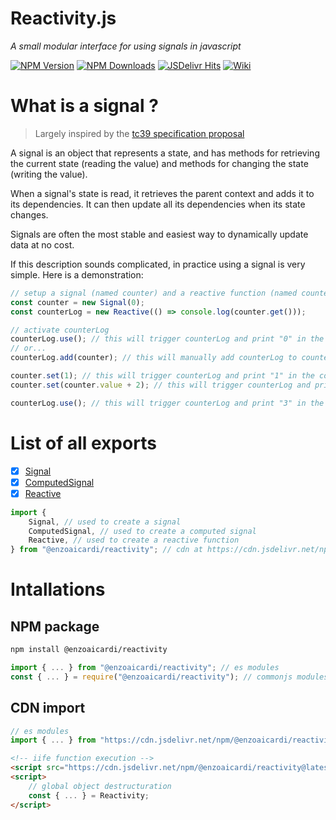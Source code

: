 # Reactivity.js

_A small modular interface for using signals in javascript_

[![NPM Version](https://img.shields.io/npm/v/@enzoaicardi/reactivity.svg?style=for-the-badge)](https://www.npmjs.com/package/@enzoaicardi/reactivity)
[![NPM Downloads](https://img.shields.io/npm/dm/@enzoaicardi/reactivity.svg?style=for-the-badge)](https://www.npmjs.com/package/@enzoaicardi/reactivity)
[![JSDelivr Hits](https://img.shields.io/jsdelivr/npm/hm/@enzoaicardi/reactivity?style=for-the-badge)](https://www.jsdelivr.com/package/npm/@enzoaicardi/reactivity)
[![Wiki](https://img.shields.io/badge/Wiki-Documentation-blue?style=for-the-badge)](https://github.com/enzoaicardi/reactivity/tree/main/wiki/README.md)

# What is a signal ?

> Largely inspired by the [tc39 specification proposal](https://github.com/tc39/proposal-signals)

A signal is an object that represents a state, and has methods for retrieving the current state (reading the value) and methods for changing the state (writing the value).

When a signal's state is read, it retrieves the parent context and adds it to its dependencies. It can then update all its dependencies when its state changes.

Signals are often the most stable and easiest way to dynamically update data at no cost.

If this description sounds complicated, in practice using a signal is very simple. Here is a demonstration:

```js
// setup a signal (named counter) and a reactive function (named counterLog)
const counter = new Signal(0);
const counterLog = new Reactive(() => console.log(counter.get()));

// activate counterLog
counterLog.use(); // this will trigger counterLog and print "0" in the console
// or...
counterLog.add(counter); // this will manually add counterLog to counter dependencies

counter.set(1); // this will trigger counterLog and print "1" in the console
counter.set(counter.value + 2); // this will trigger counterLog and print "3" in the console

counterLog.use(); // this will trigger counterLog and print "3" in the console
```

# List of all exports

-   [x] [Signal](https://github.com/enzoaicardi/reactivity/tree/main/wiki/classes/signal.md)
-   [x] [ComputedSignal](https://github.com/enzoaicardi/reactivity/tree/main/wiki/classes/computed-signal.md)
-   [x] [Reactive](https://github.com/enzoaicardi/reactivity/tree/main/wiki/classes/reactive.md)

```js
import {
    Signal, // used to create a signal
    ComputedSignal, // used to create a computed signal
    Reactive, // used to create a reactive function
} from "@enzoaicardi/reactivity"; // cdn at https://cdn.jsdelivr.net/npm/@enzoaicardi/reactivity@latest/esm/reactivity.js
```

# Intallations

## NPM package

```bash
npm install @enzoaicardi/reactivity
```

```js
import { ... } from "@enzoaicardi/reactivity"; // es modules
const { ... } = require("@enzoaicardi/reactivity"); // commonjs modules
```

## CDN import

```js
// es modules
import { ... } from "https://cdn.jsdelivr.net/npm/@enzoaicardi/reactivity@latest/esm/reactivity.js";
```

```html
<!-- iife function execution -->
<script src="https://cdn.jsdelivr.net/npm/@enzoaicardi/reactivity@latest/iife/reactivity.js"></script>
<script>
    // global object destructuration
    const { ... } = Reactivity;
</script>
```
